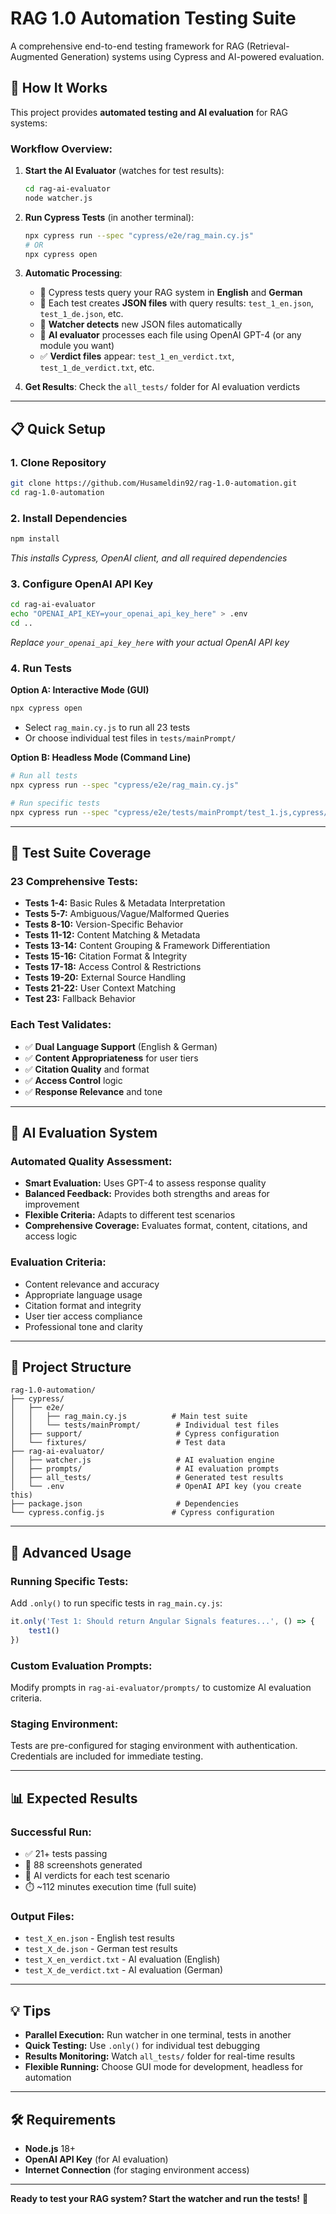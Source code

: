 # RAG 1.0 Automation Testing Suite

A comprehensive end-to-end testing framework for RAG (Retrieval-Augmented Generation) systems using Cypress and AI-powered evaluation.

## 🚀 How It Works

This project provides **automated testing and AI evaluation** for RAG systems:

### **Workflow Overview:**

1. **Start the AI Evaluator** (watches for test results):
   ```bash
   cd rag-ai-evaluator
   node watcher.js
   ```

2. **Run Cypress Tests** (in another terminal):
   ```bash
   npx cypress run --spec "cypress/e2e/rag_main.cy.js"
   # OR
   npx cypress open
   ```

3. **Automatic Processing**:
   - 🧪 Cypress tests query your RAG system in **English** and **German**
   - 📝 Each test creates **JSON files** with query results: `test_1_en.json`, `test_1_de.json`, etc.
   - 👀 **Watcher detects** new JSON files automatically
   - 🤖 **AI evaluator** processes each file using OpenAI GPT-4 (or any module you want)
   - ✅ **Verdict files** appear: `test_1_en_verdict.txt`, `test_1_de_verdict.txt`, etc.

4. **Get Results**: Check the `all_tests/` folder for AI evaluation verdicts

---

## 📋 Quick Setup

### **1. Clone Repository**
```bash
git clone https://github.com/Husameldin92/rag-1.0-automation.git
cd rag-1.0-automation
```

### **2. Install Dependencies**
```bash
npm install
```
*This installs Cypress, OpenAI client, and all required dependencies*

### **3. Configure OpenAI API Key**
```bash
cd rag-ai-evaluator
echo "OPENAI_API_KEY=your_openai_api_key_here" > .env
cd ..
```
*Replace `your_openai_api_key_here` with your actual OpenAI API key*

### **4. Run Tests**

**Option A: Interactive Mode (GUI)**
```bash
npx cypress open
```
- Select `rag_main.cy.js` to run all 23 tests
- Or choose individual test files in `tests/mainPrompt/`

**Option B: Headless Mode (Command Line)**
```bash
# Run all tests
npx cypress run --spec "cypress/e2e/rag_main.cy.js"

# Run specific tests
npx cypress run --spec "cypress/e2e/tests/mainPrompt/test_1.js,cypress/e2e/tests/mainPrompt/test_2.js"
```

---

## 🧪 Test Suite Coverage

### **23 Comprehensive Tests:**

- **Tests 1-4:** Basic Rules & Metadata Interpretation
- **Tests 5-7:** Ambiguous/Vague/Malformed Queries  
- **Tests 8-10:** Version-Specific Behavior
- **Tests 11-12:** Content Matching & Metadata
- **Tests 13-14:** Content Grouping & Framework Differentiation
- **Tests 15-16:** Citation Format & Integrity
- **Tests 17-18:** Access Control & Restrictions
- **Tests 19-20:** External Source Handling
- **Tests 21-22:** User Context Matching
- **Test 23:** Fallback Behavior

### **Each Test Validates:**
- ✅ **Dual Language Support** (English & German)
- ✅ **Content Appropriateness** for user tiers
- ✅ **Citation Quality** and format
- ✅ **Access Control** logic
- ✅ **Response Relevance** and tone

---

## 🤖 AI Evaluation System

### **Automated Quality Assessment:**

- **Smart Evaluation:** Uses GPT-4 to assess response quality
- **Balanced Feedback:** Provides both strengths and areas for improvement
- **Flexible Criteria:** Adapts to different test scenarios
- **Comprehensive Coverage:** Evaluates format, content, citations, and access logic

### **Evaluation Criteria:**
- Content relevance and accuracy
- Appropriate language usage
- Citation format and integrity
- User tier access compliance
- Professional tone and clarity

---

## 📁 Project Structure

```
rag-1.0-automation/
├── cypress/
│   ├── e2e/
│   │   ├── rag_main.cy.js          # Main test suite
│   │   └── tests/mainPrompt/        # Individual test files
│   ├── support/                     # Cypress configuration
│   └── fixtures/                    # Test data
├── rag-ai-evaluator/
│   ├── watcher.js                   # AI evaluation engine
│   ├── prompts/                     # AI evaluation prompts
│   ├── all_tests/                   # Generated test results
│   └── .env                         # OpenAI API key (you create this)
├── package.json                     # Dependencies
└── cypress.config.js               # Cypress configuration
```

---

## 🔧 Advanced Usage

### **Running Specific Tests:**

Add `.only()` to run specific tests in `rag_main.cy.js`:
```javascript
it.only('Test 1: Should return Angular Signals features...', () => {
    test1()
})
```

### **Custom Evaluation Prompts:**

Modify prompts in `rag-ai-evaluator/prompts/` to customize AI evaluation criteria.

### **Staging Environment:**

Tests are pre-configured for staging environment with authentication. Credentials are included for immediate testing.

---

## 📊 Expected Results

### **Successful Run:**
- ✅ 21+ tests passing
- 📝 88 screenshots generated
- 🤖 AI verdicts for each test scenario
- ⏱️ ~112 minutes execution time (full suite)

### **Output Files:**
- `test_X_en.json` - English test results
- `test_X_de.json` - German test results  
- `test_X_en_verdict.txt` - AI evaluation (English)
- `test_X_de_verdict.txt` - AI evaluation (German)

---

## 💡 Tips

- **Parallel Execution:** Run watcher in one terminal, tests in another
- **Quick Testing:** Use `.only()` for individual test debugging
- **Results Monitoring:** Watch `all_tests/` folder for real-time results
- **Flexible Running:** Choose GUI mode for development, headless for automation

---

## 🛠️ Requirements

- **Node.js** 18+ 
- **OpenAI API Key** (for AI evaluation)
- **Internet Connection** (for staging environment access)

---

**Ready to test your RAG system? Start the watcher and run the tests!** 🚀 